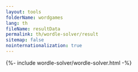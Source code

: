 ```yaml
---
layout: tools
folderName: wordgames
lang: th
fileName: resultData
permalink: th/wordle-solver/result
sitemap: false
nointernationalization: true
---
```

<style>
    .ads_layout{
        display:none !important;
    }
</style>
{%- include wordle-solver/wordle-solver.html -%}       
